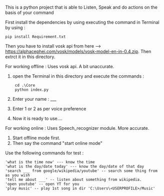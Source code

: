 This is a python project that is able to Listen, Speak and do actions on the basis of your command

First install the dependencies by using executing the command in Terminal by using : 

    pip install Requirement.txt

Then you have to install vosk api from here --> https://alphacephei.com/vosk/models/vosk-model-en-in-0.4.zip.
Then extrct it in this directory.


For working offline :
    Uses vosk api. A bit unaccurate.

1. open the Terminal in this directory and execute the commands : 
        
        cd .\Core
        python index.py

2. Enter your name : ___
3. Enter 1 or 2 as per voice preference
4. Now it is ready to use....

For working online :
    Uses Speech_recognizer module. More accurate.

1. Start offline mode first.
2. Then say the command "start online mode"



Use the following commands for test :

    'what is the time now' --- know the time
    'what is the day/date today' --- know the day/date of that day
    'search ___ from google/wikipedia/youtube' -- search some thing from as you wish
    'tell me about ___' -- listen about something from wikipedia.
    'open youtube' -- open YT for you
    'play music' -- play 1st song in dir 'C:\Users\<USERPROFILE>/Music'
